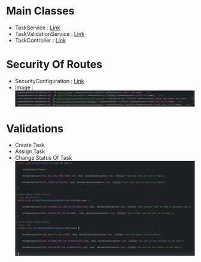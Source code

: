 

# Main Classes
- TaskService : [Link](src/main/java/com/taskflow/taskmanagement/services/implementations/TaskServiceImpl.java)
- TaskValidationService : [Link](src/main/java/com/taskflow/taskmanagement/services/validations/TaskValidationService.java)
- TaskController : [Link](src/main/java/com/taskflow/taskmanagement/controller/TaskController.java)

# Security Of Routes
- SecurityConfiguration : [Link](src/main/java/com/taskflow/taskmanagement/configuration/SecurityConfiguration.java)
- Image :
![](reademeimages/taskservicesecurity.PNG)

# Validations
- Create Task
- Assign Task
- Change Status Of Task
  ![](reademeimages/taskService.PNG)